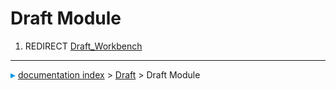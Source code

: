 # Draft Module
1.  REDIRECT [Draft_Workbench](Draft_Workbench.md)



---
![](images/Right_arrow.png) [documentation index](../README.md) > [Draft](Draft_Workbench.md) > Draft Module

